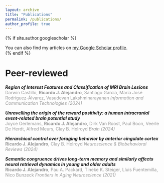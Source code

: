 ```yaml
---
layout: archive
title: "Publications"
permalink: /publications/
author_profile: true
---
```


{% if site.author.googlescholar %}
  <div class="wordwrap">You can also find my articles on <a href="{{site.author.googlescholar}}">my Google Scholar profile</a>.</div>
{% endif %}

<br>

Peer-reviewed
=====

***Region of Interest Features and Classification of MRI Brain Lesions***  
<span style="color:#989898">Darwin Castillo, **Ricardo J. Alejandro**, Santiago García, María José Rodríguez-Álvarez, Vasudevan Lakshminarayanan</span>  <!-- authors -->
<span style="color:#989898">*Information and Communication Technologies (2024)*</span> <!-- journal (year) -->
&nbsp; <!-- space between the icons -->
<a href="https://link.springer.com/chapter/10.1007/978-3-031-75431-9_4" target="_blank"><i class="fa fa-link" aria-hidden="true"></i></a> <!-- URL -->

***Unravelling the origin of the reward positivity: a human intracranial event-related brain potential study***  
<span style="color:#989898">Joyce Oerlemans, **Ricardo J. Alejandro**, Dirk Van Roost, Paul Boon, Veerle De Herdt, Alfred Meurs, Clay B. Holroyd</span>  <!-- authors -->
<span style="color:#989898">*Brain (2024)*</span> <!-- journal (year) -->
&nbsp; <!-- space between the icons -->
<a href="https://academic.oup.com/brain/advance-article-abstract/doi/10.1093/brain/awae259/7727398" target="_blank"><i class="fa fa-link" aria-hidden="true"></i></a> <!-- URL -->

***Hierarchical control over foraging behavior by anterior cingulate cortex***  
<span style="color:#989898">**Ricardo J. Alejandro**, Clay B. Holroyd</span>  <!-- authors -->
<span style="color:#989898">*Neuroscience & Biobehavioral Reviews (2024)*</span> <!-- journal (year) -->
&nbsp; <!-- space between the icons -->
<a href="https://www.sciencedirect.com/science/article/pii/S0149763424000927" target="_blank"><i class="fa fa-link" aria-hidden="true"></i></a>
&nbsp; <!-- space between the icons -->
<a href="../files/Alejandro_&_Holroyd_2024.pdf" target="_blank"><i class="fa fa-file-pdf" aria-hidden="true"></i></a>

***Semantic congruence drives long-term memory and similarly affects neural retrieval dynamics in young and older adults***  
<span style="color:#989898">**Ricardo J. Alejandro**, Pau A. Packard, Tineke K. Steiger, Lluis Fuentemilla, Nico Bunzeck</span>  <!-- authors -->
<span style="color:#989898">*Frontiers in Aging Neuroscience (2021)*</span> <!-- journal (year) -->
&nbsp; <!-- space between the icons -->
<a href="https://www.frontiersin.org/journals/aging-neuroscience/articles/10.3389/fnagi.2021.683908/full" target="_blank"><i class="fa fa-link" aria-hidden="true"></i></a>
&nbsp; <!-- space between the icons -->
<a href="../files/Alejandro_et_al_2021.pdf" target="_blank"><i class="fa fa-file-pdf" aria-hidden="true"></i></a>
